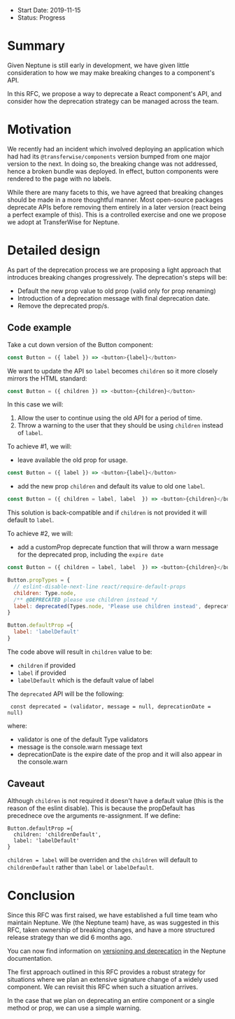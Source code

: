 - Start Date: 2019-11-15
- Status: Progress

# Summary

Given Neptune is still early in development, we have given little consideration to how we may make breaking changes to a component's API.

In this RFC, we propose a way to deprecate a React component's API, and consider how the deprecation strategy can be managed across the team.

# Motivation

We recently had an incident which involved deploying an application which had had its `@transferwise/components` version bumped from one major version to the next. In doing so, the breaking change was not addressed, hence a broken bundle was deployed. In effect, button components were rendered to the page with no labels.

While there are many facets to this, we have agreed that breaking changes should be made in a more thoughtful manner. Most open-source packages deprecate APIs before removing them entirely in a later version (react being a perfect example of this). This is a controlled exercise and one we propose we adopt at TransferWise for Neptune.

# Detailed design

As part of the deprecation process we are proposing a light approach that introduces breaking changes progressively. The deprecation's steps will be:
 
- Default the new prop value to old prop (valid only for prop renaming)
- Introduction of a deprecation message with final deprecation date.
- Remove the deprecated prop/s.
 

## Code example

Take a cut down version of the Button component:

```js
const Button = ({ label }) => <button>{label}</button>
```

We want to update the API so `label` becomes `children` so it more closely mirrors the HTML standard:

```js
const Button = ({ children }) => <button>{children}</button>
```

​In this case we will:

1. Allow the user to continue using the old API for a period of time.
2. Throw a warning to the user that they should be using `children` instead of `label`.

To achieve #1, we will:

- leave available the old prop for usage.

```js
const Button = ({ label }) => <button>{label}</button>

```
- add the new prop `children` and default its value to old one `label`.

```js
const Button = ({ children = label, label  }) => <button>{children}</button>

```
This solution is back-compatible and if `children` is not provided it will default to `label`.

To achieve #2, we will:
 - add a customProp deprecate function that will throw a warn message for the deprecated prop, including the `expire date`

```js
const Button = ({ children = label, label  }) => <button>{children}</button>

Button.propTypes = {
  // eslint-disable-next-line react/require-default-props
  children: Type.node,
  /** @DEPRECATED please use children instead */
  label: deprecated(Types.node, 'Please use children instead', deprecationDate),
}

Button.defaultProp ={
  label: 'labelDefault'
}

```
The code above will result in `children` value to be:
 - `children` if provided 
 - `label` if provided
 - `labelDefault` which is the default value of label

The `deprecated` API will be the following:
```
 const deprecated = (validator, message = null, deprecationDate = null)
```
where:
 - validator is one of the default Type validators
 - message is the console.warn message text
 - deprecationDate is the expire date of the prop and it will also appear in the console.warn

 ## Caveaut

Although `children` is not required it doesn't have a default value (this is the reason of the eslint disable). This is because the propDefault has precednece ove the arguments re-assignment. If we define:

```
Button.defaultProp ={
  children: 'childrenDefault',
  label: 'labelDefault'
}
```
 `children = label` will be overriden and the `children` will default to `childrenDefault` rather than `label` or `labelDefault`.


# Conclusion

Since this RFC was first raised, we have established a full time team who maintain Neptune. We (the Neptune team) have, as was suggested in this RFC, taken ownership of breaking changes, and have a more structured release strategy than we did 6 months ago.

You can now find information on [versioning and deprecation](https://transferwise.github.io/neptune-web/about/Versioning) in the Neptune documentation.

The first approach outlined in this RFC provides a robust strategy for situations where we plan an extensive signature change of a widely used component. We can revisit this RFC when such a situation arrives.

In the case that we plan on deprecating an entire component or a single method or prop, we can use a simple warning.
